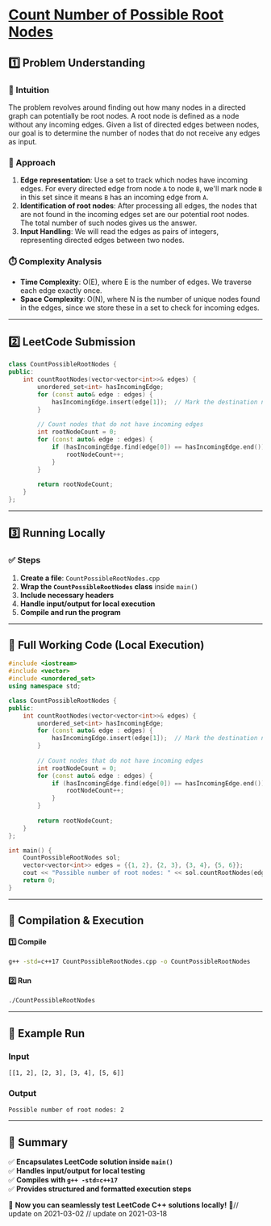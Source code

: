# **[Count Number of Possible Root Nodes](https://leetcode.com/problems/count-number-of-possible-root-nodes/description/)**  

## **1️⃣ Problem Understanding**  
### **📌 Intuition**  
The problem revolves around finding out how many nodes in a directed graph can potentially be root nodes. A root node is defined as a node without any incoming edges. Given a list of directed edges between nodes, our goal is to determine the number of nodes that do not receive any edges as input.

### **🚀 Approach**  
1. **Edge representation**: Use a set to track which nodes have incoming edges. For every directed edge from node `A` to node `B`, we'll mark node `B` in this set since it means `B` has an incoming edge from `A`.
2. **Identification of root nodes**: After processing all edges, the nodes that are not found in the incoming edges set are our potential root nodes. The total number of such nodes gives us the answer.
3. **Input Handling**: We will read the edges as pairs of integers, representing directed edges between two nodes.

### **⏱️ Complexity Analysis**  
- **Time Complexity**: O(E), where E is the number of edges. We traverse each edge exactly once.
- **Space Complexity**: O(N), where N is the number of unique nodes found in the edges, since we store these in a set to check for incoming edges.

---  

## **2️⃣ LeetCode Submission**  
```cpp
class CountPossibleRootNodes {
public:
    int countRootNodes(vector<vector<int>>& edges) {
        unordered_set<int> hasIncomingEdge;
        for (const auto& edge : edges) {
            hasIncomingEdge.insert(edge[1]);  // Mark the destination node
        }
        
        // Count nodes that do not have incoming edges
        int rootNodeCount = 0;
        for (const auto& edge : edges) {
            if (hasIncomingEdge.find(edge[0]) == hasIncomingEdge.end()) {
                rootNodeCount++;
            }
        }
        
        return rootNodeCount;
    }
};
```  

---  

## **3️⃣ Running Locally**  
### **✅ Steps**  
1. **Create a file**: `CountPossibleRootNodes.cpp`  
2. **Wrap the `CountPossibleRootNodes` class** inside `main()`  
3. **Include necessary headers**  
4. **Handle input/output for local execution**  
5. **Compile and run the program**  

---  

## **📝 Full Working Code (Local Execution)**  
```cpp
#include <iostream>
#include <vector>
#include <unordered_set>
using namespace std;

class CountPossibleRootNodes {
public:
    int countRootNodes(vector<vector<int>>& edges) {
        unordered_set<int> hasIncomingEdge;
        for (const auto& edge : edges) {
            hasIncomingEdge.insert(edge[1]);  // Mark the destination node
        }
        
        // Count nodes that do not have incoming edges
        int rootNodeCount = 0;
        for (const auto& edge : edges) {
            if (hasIncomingEdge.find(edge[0]) == hasIncomingEdge.end()) {
                rootNodeCount++;
            }
        }
        
        return rootNodeCount;
    }
};

int main() {
    CountPossibleRootNodes sol;
    vector<vector<int>> edges = {{1, 2}, {2, 3}, {3, 4}, {5, 6}};
    cout << "Possible number of root nodes: " << sol.countRootNodes(edges) << endl;
    return 0;
}
```  

---  

## **🔧 Compilation & Execution**  
#### **1️⃣ Compile**  
```bash
g++ -std=c++17 CountPossibleRootNodes.cpp -o CountPossibleRootNodes
```  

#### **2️⃣ Run**  
```bash
./CountPossibleRootNodes
```  

---  

## **🎯 Example Run**  
### **Input**  
```
[[1, 2], [2, 3], [3, 4], [5, 6]]
```  
### **Output**  
```
Possible number of root nodes: 2
```  

---  

## **📌 Summary**  
✅ **Encapsulates LeetCode solution inside `main()`**  
✅ **Handles input/output for local testing**  
✅ **Compiles with `g++ -std=c++17`**  
✅ **Provides structured and formatted execution steps**  

🚀 **Now you can seamlessly test LeetCode C++ solutions locally!** 🚀// update on 2021-03-02
// update on 2021-03-18
